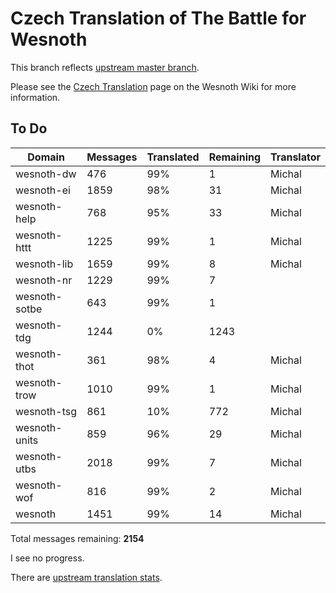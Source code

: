 # Czech Translation of The Battle for Wesnoth

This branch reflects [upstream master branch](https://github.com/wesnoth/wesnoth/tree/master).

Please see the [Czech Translation](https://wiki.wesnoth.org/CzechTranslation) page on the Wesnoth Wiki for more information.

## To Do

Domain | Messages | Translated | Remaining | Translator
------ | -------- | ---------- | --------- | ----------
wesnoth-dw | 476 | 99% | 1 | Michal
wesnoth-ei | 1859 | 98% | 31 | Michal
wesnoth-help | 768 | 95% | 33 | Michal
wesnoth-httt | 1225 | 99% | 1 | Michal
wesnoth-lib | 1659 | 99% | 8 | Michal
wesnoth-nr | 1229 | 99% | 7 |
wesnoth-sotbe | 643 | 99% | 1 |
wesnoth-tdg | 1244 | 0% | 1243 |
wesnoth-thot | 361 | 98% | 4 | Michal
wesnoth-trow | 1010 | 99% | 1 | Michal
wesnoth-tsg | 861 | 10% | 772 | Michal
wesnoth-units | 859 | 96% | 29 | Michal
wesnoth-utbs | 2018 | 99% | 7 | Michal
wesnoth-wof | 816 | 99% | 2 | Michal
wesnoth | 1451 | 99% | 14 | Michal

Total messages remaining: **2154**

I see no progress.

There are [upstream translation stats](https://www.wesnoth.org/gettext/?view=langs&version=master&lang=cs).
